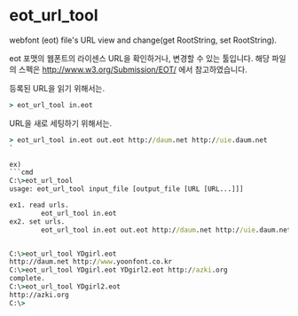 eot_url_tool
============

webfont (eot) file&#39;s URL view and change(get RootString, set RootString).


eot 포맷의 웹폰트의 라이센스 URL을 확인하거나, 변경할 수 있는 툴입니다.
해당 파일의 스펙은 http://www.w3.org/Submission/EOT/ 에서 참고하였습니다.



등록된 URL을 읽기 위해서는.
```cmd
> eot_url_tool in.eot
```

URL을 새로 세팅하기 위해서는.
```cmd
> eot_url_tool in.eot out.eot http://daum.net http://uie.daum.net
`

ex)
```cmd
C:\>eot_url_tool
usage: eot_url_tool input_file [output_file [URL [URL...]]]

ex1. read urls.
        eot_url_tool in.eot
ex2. set urls.
        eot_url_tool in.eot out.eot http://daum.net http://uie.daum.net


C:\>eot_url_tool YDgirl.eot
http://daum.net http://www.yoonfont.co.kr
C:\>eot_url_tool YDgirl.eot YDgirl2.eot http://azki.org
complete.
C:\>eot_url_tool YDgirl2.eot
http://azki.org
C:\>
```